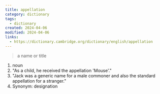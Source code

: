 ```yaml
---
title: appellation
category: dictionary
tags:
  - dictionary
created: 2024-04-06
modified: 2024-04-06
links:
  - https://dictionary.cambridge.org/dictionary/english/appellation
---
```


>a name or title

1. noun
2. "As a child, he received the appellation 'Mouse'."
3. "Jack was a generic name for a male commoner and also the standard appellation for a stranger."
4. Synonym: designation
